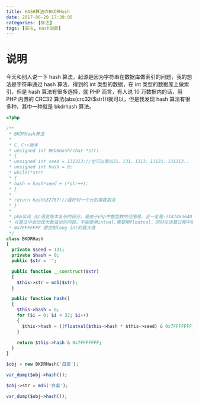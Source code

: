```yaml
---
title: HASH算法のBKDRHash
date: 2017-06-20 17:39:00
categories: [算法]
tags: [算法, Hash函数]
---
```


# 说明

今天和别人说一下 hash 算法，起源是因为字符串在数据库做索引的问题，我的想法是字符串通过 hash 算法，得到的 int 类型的数据，在 int 类型的数据库上做索引，但是 hash 算法有很多选择，就 PHP 而言，有人说 10 万数据内的话，用 PHP 内置的 CRC32 算法(abs(crc32(\$str)))就可以，但是我发现 hash 算法有很多种，其中一种就是 bkdrhash 算法。

<!-- more -->

```PHP
<?php

/**
 * BKDRHash算法
 *
 * C、C++版本
 * unsigned int BKDRHash(char *str)
 * {
 * unsigned int seed = 131313;//也可以乘以31、131、1313、13131、131313..
 * unsigned int hash = 0;
 * while(*str)
 * {
 * hash = hash*seed + (*str++);
 * }
 *
 * return hash%32767;//最好对一个大的素数取余
 * }
 *
 * php实现 比c语言版本复杂的部分，是由于php中整型数的范围是，且一定是-2147483648 到2147483647，并且没有无符号整形数。
 * 在算法中会出现大数溢出的问题，不能使用intval,需要用floatval，同时在运算过程中取余保证不溢出。
 * 0x7FFFFFFF 是控制long int的最大值
 */
class BKDRHash
{
  private $seed = 131;
  private $hash = 0;
  public $str = '';

  public function __construct($str)
  {
    $this->str = md5($str);
  }

  public function hash()
  {
    $this->hash = 0;
    for ($i = 0; $i < 32; $i++)
    {
      $this->hash = ((floatval($this->hash * $this->seed) & 0x7FFFFFFF) + ord($this->str{$i})) & 0x7FFFFFFF; // 表示控制在long int范围之内
    }

    return $this->hash & 0x7FFFFFFF;
  }
}

$obj = new BKDRHash('白菜');

var_dump($obj->hash());

$obj->str = md5('白菜');

var_dump($obj->hash());


```
